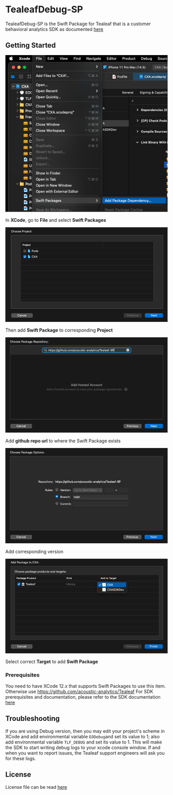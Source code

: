 # TealeafDebug-SP

TealeafDebug-SP is the Swift Package for Tealeaf that is a customer behavioral analytics SDK as documented [here](https://developer.goacoustic.com/acoustic-exp-analytics/docs/acoustic-experience-analytics-tealeaf-sdk-for-ios-standard-and-mobile-editions)


## Getting Started

![Step 1](https://github.com/acoustic-analytics/Tealeaf-SP/blob/main/images/sp_1.png?raw=true)

In **XCode**, go to **File** and select **Swift Packages**

![Step 2](https://github.com/acoustic-analytics/Tealeaf-SP/blob/main/images/sp_2.png?raw=true)

Then add **Swift Package** to corresponding **Project**

![Step 3](https://github.com/acoustic-analytics/Tealeaf-SP/blob/main/images/sp_3.png?raw=true)

Add **github repo url** to where the Swift Package exists

![Step 4](https://github.com/acoustic-analytics/Tealeaf-SP/blob/main/images/sp_4.png?raw=true)

Add corresponding version

![Step 5](https://github.com/acoustic-analytics/Tealeaf-SP/blob/main/images/sp_5.png?raw=true)

Select correct **Target** to add **Swift Package**

### Prerequisites

You need to have XCode 12.x that supports Swift Packages to use this item. Otherwise use https://github.com/acoustic-analytics/Tealeaf
For SDK prerequisites and documentation, please refer to the SDK documentation [here](https://developer.goacoustic.com/acoustic-exp-analytics/docs/acoustic-experience-analytics-tealeaf-sdk-for-ios-standard-and-mobile-editions)

## Troubleshooting

If you are using Debug version, then you may edit your project's scheme in XCode and add environmental variable `EODebug`and set its value to 1; also add environmental variable `TLF_DEBUG` and set its value to 1. This will make the SDK to start writing debug logs to your xcode console window. If and when you want to report issues, the Tealeaf support engineers will ask you for these logs.

## License

License file can be read [here](https://github.com/acoustic-analytics/Tealeaf-SP/tree/master/License)
